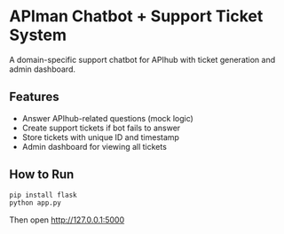 # APIman Chatbot + Support Ticket System

A domain-specific support chatbot for APIhub with ticket generation and admin dashboard.

## Features
- Answer APIhub-related questions (mock logic)
- Create support tickets if bot fails to answer
- Store tickets with unique ID and timestamp
- Admin dashboard for viewing all tickets

## How to Run
```bash
pip install flask
python app.py
```
Then open http://127.0.0.1:5000